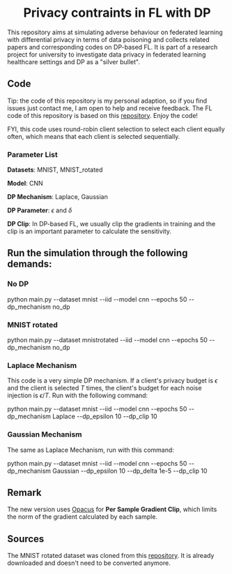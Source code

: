 <h1 align="center">Privacy contraints in FL with DP </h1>
<div align="center"> 
</div>
This repository aims at simulating adverse behaviour on federated learning with differential privacy in terms of data poisoning and collects related papers and corresponding codes on DP-based FL. It is part of a research project for university to investigate data privacy in federated learning healthcare settings and DP as a "silver bullet".

## Code
Tip: the code of this repository is my personal adaption, so if you find issues just contact me, I am open to help and receive feedback. The FL code of this repository is based on this [repository](https://github.com/wenzhu23333/Federated-Learning). Enjoy the code!

FYI, this code uses round-robin client selection to select each client equally often, which means that each client is selected sequentially.

### Parameter List

**Datasets**: MNIST, MNIST_rotated

**Model**: CNN 

**DP Mechanism**: Laplace, Gaussian

**DP Parameter**: $\epsilon$ and $\delta$

**DP Clip**: In DP-based FL, we usually clip the gradients in training and the clip is an important parameter to calculate the sensitivity.

## Run the simulation through the following demands:
### No DP

python main.py --dataset mnist --iid --model cnn --epochs 50 --dp_mechanism no_dp

### MNIST rotated

python main.py --dataset mnistrotated --iid --model cnn --epochs 50 --dp_mechanism no_dp

### Laplace Mechanism

This code is a very simple DP mechanism. If a client's privacy budget is $\epsilon$ and the client is selected $T$ times, the client's budget for each noise injection is $\epsilon / T$. Run with the following command:

python main.py --dataset mnist --iid --model cnn --epochs 50 --dp_mechanism Laplace --dp_epsilon 10 --dp_clip 10

### Gaussian Mechanism

The same as Laplace Mechanism, run with this command:

python main.py --dataset mnist --iid --model cnn --epochs 50 --dp_mechanism Gaussian --dp_epsilon 10 --dp_delta 1e-5 --dp_clip 10

## Remark

The new version uses [Opacus](https://opacus.ai/) for **Per Sample Gradient Clip**, which limits the norm of the gradient calculated by each sample.

## Sources

The MNIST rotated dataset was cloned from this [repository](https://github.com/ChaitanyaBaweja/RotNIST.git). It is already downloaded and doesn't need to be converted anymore.

